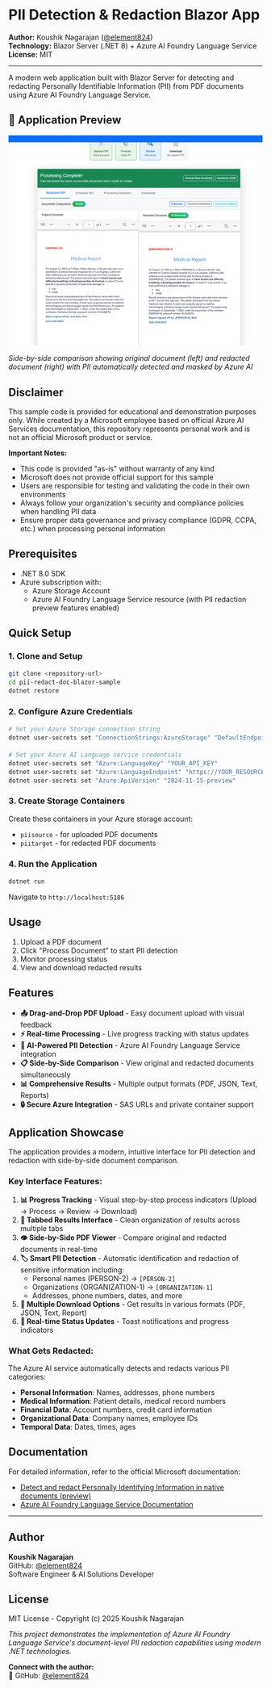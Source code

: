 # PII Detection & Redaction Blazor App

**Author:** Koushik Nagarajan ([@element824](https://github.com/element824))  
**Technology:** Blazor Server (.NET 8) + Azure AI Foundry Language Service  
**License:** MIT

---

A modern web application built with Blazor Server for detecting and redacting Personally Identifiable Information (PII) from PDF documents using Azure AI Foundry Language Service.

## 📸 Application Preview

![PII Redaction App - Side-by-Side Document Comparison](screenshot-comparison.png)

_Side-by-side comparison showing original document (left) and redacted document (right) with PII automatically detected and masked by Azure AI_

## Disclaimer

This sample code is provided for educational and demonstration purposes only. While created by a Microsoft employee based on official Azure AI Services documentation, this repository represents personal work and is not an official Microsoft product or service.

**Important Notes:**

- This code is provided "as-is" without warranty of any kind
- Microsoft does not provide official support for this sample
- Users are responsible for testing and validating the code in their own environments
- Always follow your organization's security and compliance policies when handling PII data
- Ensure proper data governance and privacy compliance (GDPR, CCPA, etc.) when processing personal information

## Prerequisites

- .NET 8.0 SDK
- Azure subscription with:
  - Azure Storage Account
  - Azure AI Foundry Language Service resource (with PII redaction preview features enabled)

## Quick Setup

### 1. Clone and Setup

```bash
git clone <repository-url>
cd pii-redact-doc-blazor-sample
dotnet restore
```

### 2. Configure Azure Credentials

```bash
# Set your Azure Storage connection string
dotnet user-secrets set "ConnectionStrings:AzureStorage" "DefaultEndpointsProtocol=https;AccountName=YOUR_ACCOUNT;AccountKey=YOUR_KEY;EndpointSuffix=core.windows.net"

# Set your Azure AI Language service credentials
dotnet user-secrets set "Azure:LanguageKey" "YOUR_API_KEY"
dotnet user-secrets set "Azure:LanguageEndpoint" "https://YOUR_RESOURCE.cognitiveservices.azure.com"
dotnet user-secrets set "Azure:ApiVersion" "2024-11-15-preview"
```

### 3. Create Storage Containers

Create these containers in your Azure storage account:

- `piisource` - for uploaded PDF documents
- `piitarget` - for redacted PDF documents

### 4. Run the Application

```bash
dotnet run
```

Navigate to `http://localhost:5186`

## Usage

1. Upload a PDF document
2. Click "Process Document" to start PII detection
3. Monitor processing status
4. View and download redacted results

## Features

- **📤 Drag-and-Drop PDF Upload** - Easy document upload with visual feedback
- **⚡ Real-time Processing** - Live progress tracking with status updates
- **🤖 AI-Powered PII Detection** - Azure AI Foundry Language Service integration
- **📋 Side-by-Side Comparison** - View original and redacted documents simultaneously
- **📊 Comprehensive Results** - Multiple output formats (PDF, JSON, Text, Reports)
- **🔒 Secure Azure Integration** - SAS URLs and private container support

## Application Showcase

The application provides a modern, intuitive interface for PII detection and redaction with side-by-side document comparison.

### Key Interface Features:

1. **📊 Progress Tracking** - Visual step-by-step process indicators (Upload → Process → Review → Download)
2. **📑 Tabbed Results Interface** - Clean organization of results across multiple tabs
3. **👁️ Side-by-Side PDF Viewer** - Compare original and redacted documents in real-time
4. **🏷️ Smart PII Detection** - Automatic identification and redaction of sensitive information including:
   - Personal names (PERSON-2) → `[PERSON-2]`
   - Organizations (ORGANIZATION-1) → `[ORGANIZATION-1]`
   - Addresses, phone numbers, dates, and more
5. **💾 Multiple Download Options** - Get results in various formats (PDF, JSON, Text, Report)
6. **🔄 Real-time Status Updates** - Toast notifications and progress indicators

### What Gets Redacted:

The Azure AI service automatically detects and redacts various PII categories:

- **Personal Information**: Names, addresses, phone numbers
- **Medical Information**: Patient details, medical record numbers
- **Financial Data**: Account numbers, credit card information
- **Organizational Data**: Company names, employee IDs
- **Temporal Data**: Dates, times, ages

## Documentation

For detailed information, refer to the official Microsoft documentation:

- [Detect and redact Personally Identifying Information in native documents (preview)](https://learn.microsoft.com/en-us/azure/ai-services/language-service/personally-identifiable-information/how-to/redact-document-pii)
- [Azure AI Foundry Language Service Documentation](https://learn.microsoft.com/en-us/azure/ai-services/language-service/)

---

## Author

**Koushik Nagarajan**  
GitHub: [@element824](https://github.com/element824)  
Software Engineer & AI Solutions Developer

## License

MIT License - Copyright (c) 2025 Koushik Nagarajan

_This project demonstrates the implementation of Azure AI Foundry Language Service's document-level PII redaction capabilities using modern .NET technologies._

**Connect with the author:**  
🔗 GitHub: [@element824](https://github.com/element824)
